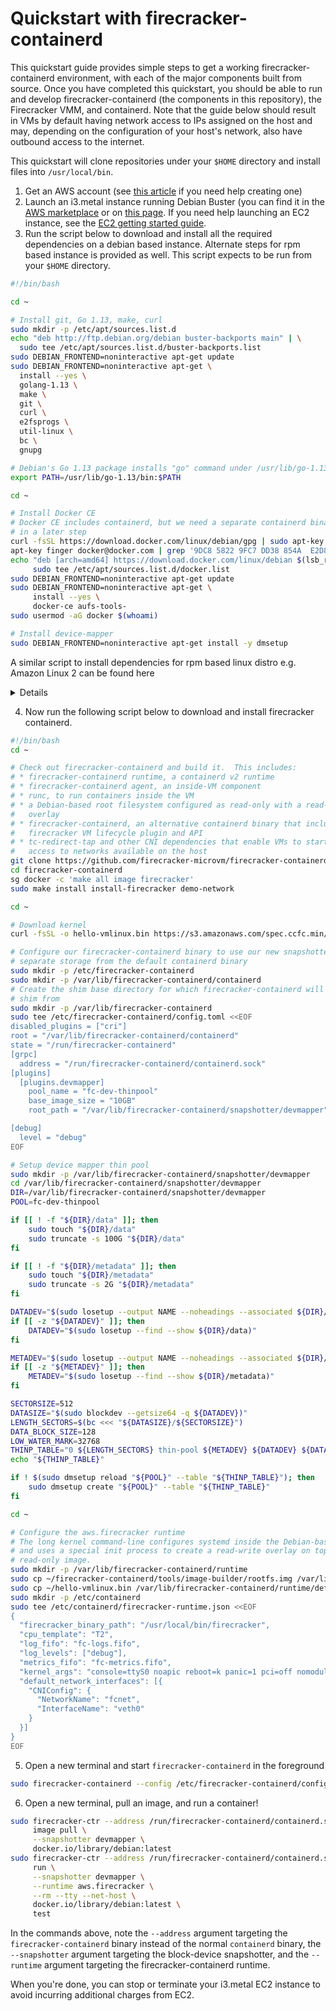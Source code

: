 # Quickstart with firecracker-containerd

This quickstart guide provides simple steps to get a working
firecracker-containerd environment, with each of the major components built from
source.  Once you have completed this quickstart, you should be able to run and
develop firecracker-containerd (the components in this repository), the
Firecracker VMM, and containerd. Note that the guide below should result in VMs
by default having network access to IPs assigned on the host and may, depending
on the configuration of your host's network, also have outbound access to the
internet.

This quickstart will clone repositories under your `$HOME` directory and install
files into `/usr/local/bin`.

1. Get an AWS account (see
   [this article](https://aws.amazon.com/premiumsupport/knowledge-center/create-and-activate-aws-account/)
   if you need help creating one)
2. Launch an i3.metal instance running Debian Buster (you can find it in the
   [AWS marketplace](https://aws.amazon.com/marketplace/pp/B0859NK4HC) or
   on [this page](https://wiki.debian.org/Cloud/AmazonEC2Image/Buster).
   If you need help launching an EC2 instance, see the
   [EC2 getting started guide](https://docs.aws.amazon.com/AWSEC2/latest/UserGuide/EC2_GetStarted.html).
3. Run the script below to download and install all the required dependencies on a debian based instance.
   Alternate steps for rpm based instance is provided as well. This script expects to be run from your `$HOME` directory.

```bash
#!/bin/bash

cd ~

# Install git, Go 1.13, make, curl
sudo mkdir -p /etc/apt/sources.list.d
echo "deb http://ftp.debian.org/debian buster-backports main" | \
  sudo tee /etc/apt/sources.list.d/buster-backports.list
sudo DEBIAN_FRONTEND=noninteractive apt-get update
sudo DEBIAN_FRONTEND=noninteractive apt-get \
  install --yes \
  golang-1.13 \
  make \
  git \
  curl \
  e2fsprogs \
  util-linux \
  bc \
  gnupg

# Debian's Go 1.13 package installs "go" command under /usr/lib/go-1.13/bin
export PATH=/usr/lib/go-1.13/bin:$PATH

cd ~

# Install Docker CE
# Docker CE includes containerd, but we need a separate containerd binary, built
# in a later step
curl -fsSL https://download.docker.com/linux/debian/gpg | sudo apt-key add -
apt-key finger docker@docker.com | grep '9DC8 5822 9FC7 DD38 854A  E2D8 8D81 803C 0EBF CD88' || echo '**Cannot find Docker key**'
echo "deb [arch=amd64] https://download.docker.com/linux/debian $(lsb_release -cs) stable" | \
     sudo tee /etc/apt/sources.list.d/docker.list
sudo DEBIAN_FRONTEND=noninteractive apt-get update
sudo DEBIAN_FRONTEND=noninteractive apt-get \
     install --yes \
     docker-ce aufs-tools-
sudo usermod -aG docker $(whoami)

# Install device-mapper
sudo DEBIAN_FRONTEND=noninteractive apt-get install -y dmsetup
```

A similar script to install dependencies for rpm based linux distro e.g. Amazon Linux 2 can be found here

<details>

```bash
#!/bin/bash

cd ~

# Install git, Go 1.13, make, curl
sudo yum -y update
sudo yum -y install \
  golang \
  make \
  git \
  curl \
  e2fsprogs \
  util-linux \
  bc \
  gnupg


# Amazon Linux 2 installs go binary is installed in /usr/bin. So no PATH changes required.

cd ~

# Install Docker CE
# Docker CE includes containerd, but we need a separate containerd binary, built
# in a later step
sudo yum -y update
sudo amazon-linux-extras install -y  docker
sudo usermod -aG docker $(whoami)

sudo yum -y install device-mapper
```
</details>

4. Now run the following script below to download and install firecracker containerd.

```bash
#!/bin/bash
cd ~

# Check out firecracker-containerd and build it.  This includes:
# * firecracker-containerd runtime, a containerd v2 runtime
# * firecracker-containerd agent, an inside-VM component
# * runc, to run containers inside the VM
# * a Debian-based root filesystem configured as read-only with a read-write
#   overlay
# * firecracker-containerd, an alternative containerd binary that includes the
#   firecracker VM lifecycle plugin and API
# * tc-redirect-tap and other CNI dependencies that enable VMs to start with
#   access to networks available on the host
git clone https://github.com/firecracker-microvm/firecracker-containerd.git
cd firecracker-containerd
sg docker -c 'make all image firecracker'
sudo make install install-firecracker demo-network

cd ~

# Download kernel
curl -fsSL -o hello-vmlinux.bin https://s3.amazonaws.com/spec.ccfc.min/img/quickstart_guide/x86_64/kernels/vmlinux.bin

# Configure our firecracker-containerd binary to use our new snapshotter and
# separate storage from the default containerd binary
sudo mkdir -p /etc/firecracker-containerd
sudo mkdir -p /var/lib/firecracker-containerd/containerd
# Create the shim base directory for which firecracker-containerd will run the
# shim from
sudo mkdir -p /var/lib/firecracker-containerd
sudo tee /etc/firecracker-containerd/config.toml <<EOF
disabled_plugins = ["cri"]
root = "/var/lib/firecracker-containerd/containerd"
state = "/run/firecracker-containerd"
[grpc]
  address = "/run/firecracker-containerd/containerd.sock"
[plugins]
  [plugins.devmapper]
    pool_name = "fc-dev-thinpool"
    base_image_size = "10GB"
    root_path = "/var/lib/firecracker-containerd/snapshotter/devmapper"

[debug]
  level = "debug"
EOF

# Setup device mapper thin pool
sudo mkdir -p /var/lib/firecracker-containerd/snapshotter/devmapper
cd /var/lib/firecracker-containerd/snapshotter/devmapper
DIR=/var/lib/firecracker-containerd/snapshotter/devmapper
POOL=fc-dev-thinpool

if [[ ! -f "${DIR}/data" ]]; then
    sudo touch "${DIR}/data"
    sudo truncate -s 100G "${DIR}/data"
fi

if [[ ! -f "${DIR}/metadata" ]]; then
    sudo touch "${DIR}/metadata"
    sudo truncate -s 2G "${DIR}/metadata"
fi

DATADEV="$(sudo losetup --output NAME --noheadings --associated ${DIR}/data)"
if [[ -z "${DATADEV}" ]]; then
    DATADEV="$(sudo losetup --find --show ${DIR}/data)"
fi

METADEV="$(sudo losetup --output NAME --noheadings --associated ${DIR}/metadata)"
if [[ -z "${METADEV}" ]]; then
    METADEV="$(sudo losetup --find --show ${DIR}/metadata)"
fi

SECTORSIZE=512
DATASIZE="$(sudo blockdev --getsize64 -q ${DATADEV})"
LENGTH_SECTORS=$(bc <<< "${DATASIZE}/${SECTORSIZE}")
DATA_BLOCK_SIZE=128
LOW_WATER_MARK=32768
THINP_TABLE="0 ${LENGTH_SECTORS} thin-pool ${METADEV} ${DATADEV} ${DATA_BLOCK_SIZE} ${LOW_WATER_MARK} 1 skip_block_zeroing"
echo "${THINP_TABLE}"

if ! $(sudo dmsetup reload "${POOL}" --table "${THINP_TABLE}"); then
    sudo dmsetup create "${POOL}" --table "${THINP_TABLE}"
fi

cd ~

# Configure the aws.firecracker runtime
# The long kernel command-line configures systemd inside the Debian-based image
# and uses a special init process to create a read-write overlay on top of the
# read-only image.
sudo mkdir -p /var/lib/firecracker-containerd/runtime
sudo cp ~/firecracker-containerd/tools/image-builder/rootfs.img /var/lib/firecracker-containerd/runtime/default-rootfs.img
sudo cp ~/hello-vmlinux.bin /var/lib/firecracker-containerd/runtime/default-vmlinux.bin
sudo mkdir -p /etc/containerd
sudo tee /etc/containerd/firecracker-runtime.json <<EOF
{
  "firecracker_binary_path": "/usr/local/bin/firecracker",
  "cpu_template": "T2",
  "log_fifo": "fc-logs.fifo",
  "log_levels": ["debug"],
  "metrics_fifo": "fc-metrics.fifo",
  "kernel_args": "console=ttyS0 noapic reboot=k panic=1 pci=off nomodules ro systemd.journald.forward_to_console systemd.unit=firecracker.target init=/sbin/overlay-init",
  "default_network_interfaces": [{
    "CNIConfig": {
      "NetworkName": "fcnet",
      "InterfaceName": "veth0"
    }
  }]
}
EOF
```

5. Open a new terminal and start `firecracker-containerd` in the foreground

```bash
sudo firecracker-containerd --config /etc/firecracker-containerd/config.toml
```

6. Open a new terminal, pull an image, and run a container!

```bash
sudo firecracker-ctr --address /run/firecracker-containerd/containerd.sock \
     image pull \
     --snapshotter devmapper \
     docker.io/library/debian:latest
sudo firecracker-ctr --address /run/firecracker-containerd/containerd.sock \
     run \
     --snapshotter devmapper \
     --runtime aws.firecracker \
     --rm --tty --net-host \
     docker.io/library/debian:latest \
     test
```

In the commands above, note the `--address` argument targeting the
`firecracker-containerd` binary instead of the normal `containerd` binary, the
`--snapshotter` argument targeting the block-device snapshotter, and the
`--runtime` argument targeting the firecracker-containerd runtime.

When you're done, you can stop or terminate your i3.metal EC2 instance to avoid
incurring additional charges from EC2.
